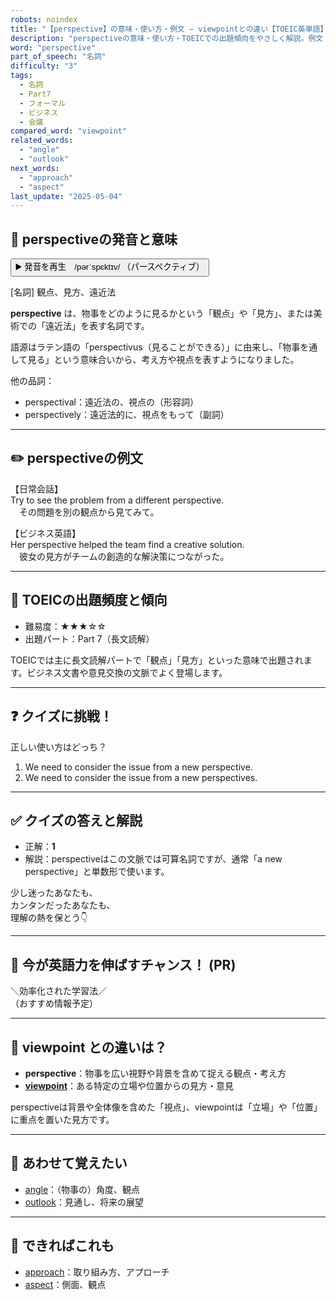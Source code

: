 ```yaml
---
robots: noindex
title: "【perspective】の意味・使い方・例文 ― viewpointとの違い【TOEIC英単語】"
description: "perspectiveの意味・使い方・TOEICでの出題傾向をやさしく解説。例文・クイズ付きでviewpointとの違いもわかりやすく学べます。"
word: "perspective"
part_of_speech: "名詞"
difficulty: "3"
tags:
  - 名詞
  - Part7
  - フォーマル
  - ビジネス
  - 会議
compared_word: "viewpoint"
related_words:
  - "angle"
  - "outlook"
next_words:
  - "approach"
  - "aspect"
last_update: "2025-05-04"
---
```


## 🔰 perspectiveの発音と意味

<button class="play-audio" onclick="playTTS('perspective')">
  <span class="play-audio-main">
    ▶️ 発音を再生　/pərˈspɛktɪv/
  </span>
  <span class="play-audio-sub">
    （パースペクティブ）
  </span>
</button>

[名詞] 観点、見方、遠近法

**perspective** は、物事をどのように見るかという「観点」や「見方」、または美術での「遠近法」を表す名詞です。

語源はラテン語の「perspectivus（見ることができる）」に由来し、「物事を通して見る」という意味合いから、考え方や視点を表すようになりました。

他の品詞：  
- perspectival：遠近法の、視点の（形容詞）
- perspectively：遠近法的に、視点をもって（副詞）

---

## ✏️ perspectiveの例文

【日常会話】  
Try to see the problem from a different perspective.  
　その問題を別の観点から見てみて。

【ビジネス英語】  
Her perspective helped the team find a creative solution.  
　彼女の見方がチームの創造的な解決策につながった。

---

## 🎯 TOEICの出題頻度と傾向

- 難易度：★★★☆☆
- 出題パート：Part 7（長文読解）

TOEICでは主に長文読解パートで「観点」「見方」といった意味で出題されます。ビジネス文書や意見交換の文脈でよく登場します。

---

## ❓ クイズに挑戦！

正しい使い方はどっち？

1. We need to consider the issue from a new perspective.  
2. We need to consider the issue from a new perspectives.

---

## ✅ クイズの答えと解説

- 正解：**1**
- 解説：perspectiveはこの文脈では可算名詞ですが、通常「a new perspective」と単数形で使います。

少し迷ったあなたも、  
カンタンだったあなたも、  
理解の熱を保とう👇️

---

## 🚀 今が英語力を伸ばすチャンス！ (PR)

<div class="info-center">
＼効率化された学習法／<br>  
（おすすめ情報予定）
</div>

---

## 🤔  viewpoint との違いは？

- **perspective**：物事を広い視野や背景を含めて捉える観点・考え方
- **[viewpoint](/word/viewpoint/)**：ある特定の立場や位置からの見方・意見

perspectiveは背景や全体像を含めた「視点」、viewpointは「立場」や「位置」に重点を置いた見方です。

---

## 🧩 あわせて覚えたい

- [angle](/word/angle/)：（物事の）角度、観点
- [outlook](/word/outlook/)：見通し、将来の展望

---

## 📖 できればこれも

- [approach](/word/approach/)：取り組み方、アプローチ
- [aspect](/word/aspect/)：側面、観点

<!-- cvid: aid46_bid40 -->
